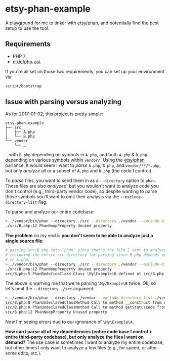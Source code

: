# etsy-phan-example

A playground for me to tinker with [etsy/phan], and potentially find the best
setup to use the tool.

## Requirements

- PHP 7
- [nikic/php-ast](https://github.com/nikic/php-ast)

If you're all set on those two requirements, you can set up your environment
via:

```bash
script/bootstrap
```

## Issue with parsing versus analyzing

As for 2017-01-02, this project is pretty simple:

```
etsy-phan-example
├── src
│   ├── A.php
│   └── B.php
└── vendor
    └── …
```

…with `B.php` depending on symbols in `A.php`, and both `A.php` & `B.php`
depending on various symbols within `vendor/`. Using the [etsy/phan] parlance,
it would seem I want to _parse_ `A.php`, `B.php`, and `vendor/**/*.php`, but
only _analyze_ all or a subset of `A.php` and `B.php` (the code I control).

To _parse_ files, you want to send them in as a `--directory` option to `phan`.
These files are also _analyzed_, but you wouldn't want to analyze code you
don't control (e.g., third-party vendor code), so despite wanting to parse
those symbols you'll want to omit their analysis via the
`--exclude-directory-list` flag.

To parse and analyze our entire codebase:

```bash
> ./vendor/bin/phan --directory ./src --directory ./vendor --exclude-directory-list ./vendor
./src/B.php:12 PhanNoopProperty Unused property
```

**The problem** on my end is **you don't seem to be able to analyze just a single source file**:

```bash
# passing src/B.php into `phan` since that's the file I want to analyze, but
# including the entire src directory for parsing since B.php depends on symbols
# in A.php.
> ./vendor/bin/phan --directory ./src --directory ./vendor --exclude-directory-list ./vendor src/B.php
./src/B.php:12 PhanNoopProperty Unused property
src/B.php:5 PhanRedefineClass Class \My\Example\B defined at src/B.php:5 was previously defined as Class \My\Example\B at ./src/B.php:5
```

The above is warning me that we're parsing `\My/Example\B` twice. Ok, so let's
omit the `--directory ./src` argument:

```bash
> ./vendor/bin/phan --directory ./vendor --exclude-directory-list ./vendor src/B.php
src/B.php:8 PhanUndeclaredClassMethod Call to method __construct from undeclared class \My\Example\A
src/B.php:8 PhanUndeclaredClassMethod Call to method getStatuscode from undeclared class \My\Example\A
src/B.php:12 PhanNoopProperty Unused property
```

Now I'm seeing errors due to our ignorance of `\My\Example\A`.

**How can I parse all of my dependencies (entire code base I control + entire
third-party codebase), but only analyze the files I want on demand?** The use
case is sometimes I want to analyze my entire codebase, but other times I only
want to analyze a few files (e.g., for speed, or after some edits, etc.).

[etsy/phan]: https://github.com/etsy/phan
